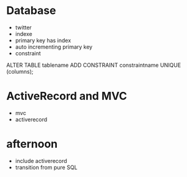 Database
=========

* twitter
* indexe
* primary key has index
* auto incrementing primary key
* constraint

ALTER TABLE tablename ADD CONSTRAINT constraintname UNIQUE (columns);


ActiveRecord and MVC
====================

* mvc
* activerecord

afternoon
=========

* include activerecord
* transition from pure SQL

